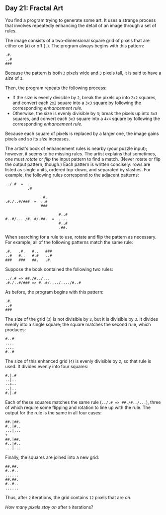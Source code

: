 ## Day 21: Fractal Art 

You find a program trying to generate some art. It uses a strange process that involves repeatedly enhancing the detail of an image through a set of rules.

The image consists of a two-dimensional square grid of pixels that are either on (`#`) or off (`.`). The program always begins with this pattern:

```
.#.
..#
###
```

Because the pattern is both `3` pixels wide and `3` pixels tall, it is said to have a *size* of `3`.

Then, the program repeats the following process:

- If the size is evenly divisible by `2`, break the pixels up into `2x2` squares, and convert each `2x2` square into a `3x3` square by following the corresponding *enhancement rule*.
- Otherwise, the size is evenly divisible by `3`; break the pixels up into `3x3` squares, and convert each `3x3` square into a `4x4` square by following the corresponding *enhancement rule*.

Because each square of pixels is replaced by a larger one, the image gains pixels and so its *size* increases.

The artist's book of enhancement rules is nearby (your puzzle input); however, it seems to be missing rules. The artist explains that sometimes, one must *rotate* or *flip* the input pattern to find a match. (Never rotate or flip the output pattern, though.) Each pattern is written concisely: rows are listed as single units, ordered top-down, and separated by slashes. For example, the following rules correspond to the adjacent patterns:

```
../.#  =  ..
          .#

                .#.
.#./..#/###  =  ..#
                ###

                        #..#
#..#/..../#..#/.##.  =  ....
                        #..#
                        .##.
```

When searching for a rule to use, rotate and flip the pattern as necessary. For example, all of the following patterns match the same rule:

```
.#.   .#.   #..   ###
..#   #..   #.#   ..#
###   ###   ##.   .#.
```

Suppose the book contained the following two rules:

```
../.# => ##./#../...
.#./..#/### => #..#/..../..../#..#
```

As before, the program begins with this pattern:

```
.#.
..#
###
```

The size of the grid (`3`) is not divisible by `2`, but it is divisible by `3`. It divides evenly into a single square; the square matches the second rule, which produces:

```
#..#
....
....
#..#
```

The size of this enhanced grid (`4`) is evenly divisible by `2`, so that rule is used. It divides evenly into four squares:

```
#.|.#
..|..
--+--
..|..
#.|.#
```

Each of these squares matches the same rule (`../.# => ##./#../...`), three of which require some flipping and rotation to line up with the rule. The output for the rule is the same in all four cases:

```
##.|##.
#..|#..
...|...
+
##.|##.
#..|#..
...|...
```

Finally, the squares are joined into a new grid:

```
##.##.
#..#..
......
##.##.
#..#..
......
```

Thus, after `2` iterations, the grid contains `12` pixels that are *on*.

*How many pixels stay on* after `5` iterations?